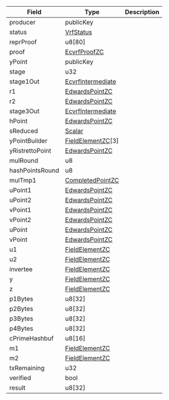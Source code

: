 

| Field | Type | Description |
|--|--|--|
| producer |  publicKey |  |
| status |  [VrfStatus](/solana/idl/types/VrfStatus) |  |
| reprProof |  u8[80] |  |
| proof |  [EcvrfProofZC](/solana/idl/types/EcvrfProofZC) |  |
| yPoint |  publicKey |  |
| stage |  u32 |  |
| stage1Out |  [EcvrfIntermediate](/solana/idl/types/EcvrfIntermediate) |  |
| r1 |  [EdwardsPointZC](/solana/idl/types/EdwardsPointZC) |  |
| r2 |  [EdwardsPointZC](/solana/idl/types/EdwardsPointZC) |  |
| stage3Out |  [EcvrfIntermediate](/solana/idl/types/EcvrfIntermediate) |  |
| hPoint |  [EdwardsPointZC](/solana/idl/types/EdwardsPointZC) |  |
| sReduced |  [Scalar](/solana/idl/types/Scalar) |  |
| yPointBuilder |  [FieldElementZC](/solana/idl/types/FieldElementZC)[3] |  |
| yRistrettoPoint |  [EdwardsPointZC](/solana/idl/types/EdwardsPointZC) |  |
| mulRound |  u8 |  |
| hashPointsRound |  u8 |  |
| mulTmp1 |  [CompletedPointZC](/solana/idl/types/CompletedPointZC) |  |
| uPoint1 |  [EdwardsPointZC](/solana/idl/types/EdwardsPointZC) |  |
| uPoint2 |  [EdwardsPointZC](/solana/idl/types/EdwardsPointZC) |  |
| vPoint1 |  [EdwardsPointZC](/solana/idl/types/EdwardsPointZC) |  |
| vPoint2 |  [EdwardsPointZC](/solana/idl/types/EdwardsPointZC) |  |
| uPoint |  [EdwardsPointZC](/solana/idl/types/EdwardsPointZC) |  |
| vPoint |  [EdwardsPointZC](/solana/idl/types/EdwardsPointZC) |  |
| u1 |  [FieldElementZC](/solana/idl/types/FieldElementZC) |  |
| u2 |  [FieldElementZC](/solana/idl/types/FieldElementZC) |  |
| invertee |  [FieldElementZC](/solana/idl/types/FieldElementZC) |  |
| y |  [FieldElementZC](/solana/idl/types/FieldElementZC) |  |
| z |  [FieldElementZC](/solana/idl/types/FieldElementZC) |  |
| p1Bytes |  u8[32] |  |
| p2Bytes |  u8[32] |  |
| p3Bytes |  u8[32] |  |
| p4Bytes |  u8[32] |  |
| cPrimeHashbuf |  u8[16] |  |
| m1 |  [FieldElementZC](/solana/idl/types/FieldElementZC) |  |
| m2 |  [FieldElementZC](/solana/idl/types/FieldElementZC) |  |
| txRemaining |  u32 |  |
| verified |  bool |  |
| result |  u8[32] |  |
